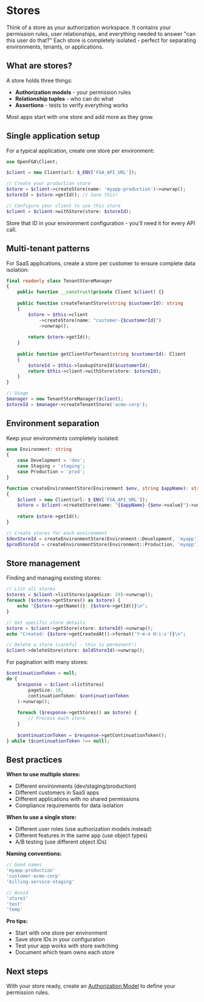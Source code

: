 # Stores

Think of a store as your authorization workspace. It contains your permission rules, user relationships, and everything needed to answer "can this user do that?" Each store is completely isolated - perfect for separating environments, tenants, or applications.

## What are stores?

A store holds three things:
- **Authorization models** - your permission rules
- **Relationship tuples** - who can do what 
- **Assertions** - tests to verify everything works

Most apps start with one store and add more as they grow.

## Single application setup

For a typical application, create one store per environment:

```php
use OpenFGA\Client;

$client = new Client(url: $_ENV['FGA_API_URL']);

// Create your production store
$store = $client->createStore(name: 'myapp-production')->unwrap();
$storeId = $store->getId(); // Save this!

// Configure your client to use this store
$client = $client->withStore(store: $storeId);
```

Store that ID in your environment configuration - you'll need it for every API call.

## Multi-tenant patterns

For SaaS applications, create a store per customer to ensure complete data isolation:

```php
final readonly class TenantStoreManager
{
    public function __construct(private Client $client) {}
    
    public function createTenantStore(string $customerId): string
    {
        $store = $this->client
            ->createStore(name: "customer-{$customerId}")
            ->unwrap();
            
        return $store->getId();
    }
    
    public function getClientForTenant(string $customerId): Client
    {
        $storeId = $this->lookupStoreId($customerId);
        return $this->client->withStore(store: $storeId);
    }
}

// Usage
$manager = new TenantStoreManager($client);
$storeId = $manager->createTenantStore('acme-corp');
```

## Environment separation

Keep your environments completely isolated:

```php
enum Environment: string
{
    case Development = 'dev';
    case Staging = 'staging'; 
    case Production = 'prod';
}

function createEnvironmentStore(Environment $env, string $appName): string
{
    $client = new Client(url: $_ENV['FGA_API_URL']);
    $store = $client->createStore(name: "{$appName}-{$env->value}")->unwrap();
    
    return $store->getId();
}

// Create stores for each environment
$devStoreId = createEnvironmentStore(Environment::Development, 'myapp');
$prodStoreId = createEnvironmentStore(Environment::Production, 'myapp');
```

## Store management

Finding and managing existing stores:

```php
// List all stores
$stores = $client->listStores(pageSize: 20)->unwrap();
foreach ($stores->getStores() as $store) {
    echo "{$store->getName()}: {$store->getId()}\n";
}

// Get specific store details
$store = $client->getStore(store: $storeId)->unwrap();
echo "Created: {$store->getCreatedAt()->format('Y-m-d H:i:s')}\n";

// Delete a store (careful - this is permanent!)
$client->deleteStore(store: $oldStoreId)->unwrap();
```

For pagination with many stores:

```php
$continuationToken = null;
do {
    $response = $client->listStores(
        pageSize: 10,
        continuationToken: $continuationToken
    )->unwrap();
    
    foreach ($response->getStores() as $store) {
        // Process each store
    }
    
    $continuationToken = $response->getContinuationToken();
} while ($continuationToken !== null);
```

## Best practices

**When to use multiple stores:**
- Different environments (dev/staging/production)
- Different customers in SaaS apps
- Different applications with no shared permissions
- Compliance requirements for data isolation

**When to use a single store:**
- Different user roles (use authorization models instead)
- Different features in the same app (use object types)
- A/B testing (use different object IDs)

**Naming conventions:**
```php
// Good names
'myapp-production'
'customer-acme-corp'  
'billing-service-staging'

// Avoid
'store1'
'test'
'temp'
```

**Pro tips:**
- Start with one store per environment
- Save store IDs in your configuration
- Test your app works with store switching
- Document which team owns each store

## Next steps

With your store ready, create an [Authorization Model](Models.md) to define your permission rules.
